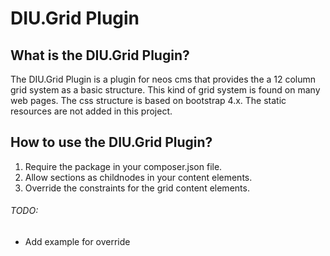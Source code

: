 # DIU.Grid Plugin

## What is the DIU.Grid Plugin?
The DIU.Grid Plugin is a plugin for neos cms that provides the a 12 column grid system as a basic structure. This kind of grid system is found on many web pages.
The css structure is based on bootstrap 4.x. The static resources are not added in this project.

## How to use the DIU.Grid Plugin?
1. Require the package in your composer.json file.
2. Allow sections as childnodes in your content elements.
3. Override the constraints for the grid content elements.

###### TODO:
* Add example for override
